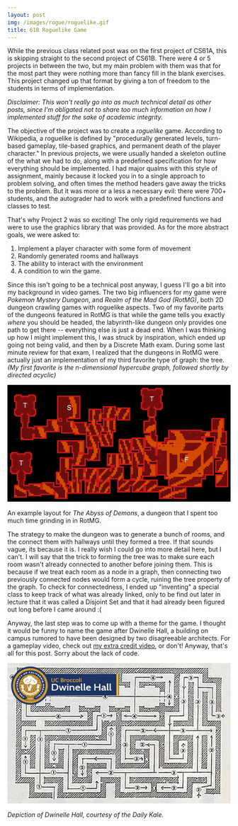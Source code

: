 ```yaml
---
layout: post
img: /images/rogue/roguelike.gif
title: 61B Roguelike Game
---
```


While the previous class related post was on the first project of CS61A, this is skipping straight to the second project of CS61B. There were 4 or 5 projects in between the two, but my main problem with them was that for the most part they were nothing more than fancy fill in the blank exercises. This project changed up that format by giving a ton of freedom to the students in terms of implementation.

*Disclaimer: This won't really go into as much technical detail as other posts, since I'm obligated not to share too much information on how I implemented stuff for the sake of academic integrity.*

The objective of the project was to create a *roguelike* game. According to Wikipedia, a roguelike is defined by "procedurally generated levels, turn-based gameplay, tile-based graphics, and permanent death of the player character." In previous projects, we were usually handed a skeleton outline of the what we had to do, along with a predefined specification for how everything should be implemented. I had major qualms with this style of assignment, mainly because it locked you in to a single approach to problem solving, and often times the method headers gave away the tricks to the problem. But it was more or a less a necessary evil: there were 700+ students, and the autograder had to work with a predefined functions and classes to test.

That's why Project 2 was so exciting! The only rigid requirements we had were to use the graphics library that was provided. As for the more abstract goals, we were asked to:
1. Implement a player character with some form of movement
2. Randomly generated rooms and hallways
3. The ability to interact with the environment
4. A condition to win the game.

Since this isn't going to be a technical post anyway, I guess I'll go a bit into my background in video games. The two big influencers for my game were *Pokemon Mystery Dungeon*, and *Realm of the Mad God (RotMG)*, both 2D dungeon crawling games with roguelike aspects. Two of my favorite parts of the dungeons featured in RotMG is that while the game tells you exactly *where* you should be headed, the labyrinth-like dungeon only provides one path to get there -- everything else is just a dead end. When I was thinking up how I might implement this, I was struck by inspiration, which ended up going not being valid, and then by a Discrete Math exam. During some last minute review for that exam, I realized that the dungeons in RotMG were actually just an implementation of my third favorite type of graph: the tree. *(My first favorite is the n-dimensional hypercube graph, followed shortly by directed acyclic)*

![](/images/rogue/rotmg_abyss.png)

An example layout for *The Abyss of Demons*, a dungeon that I spent too much time grinding in in RotMG.

The strategy to make the dungeon was to generate a bunch of rooms, and the connect them with hallways until they formed a tree. If that sounds vague, its because it is. I really wish I could go into more detail here, but I can't. I will say that the trick to forming the tree was to make sure each room wasn't already connected to another before joining them. This is because if we treat each room as a node in a graph, then connecting two previously connected nodes would form a cycle, ruining the tree property of the graph. To check for connectedness, I ended up "inventing" a special class to keep track of what was already linked, only to be find out later in lecture that it was called a Disjoint Set and that it had already been figured out long before I came around :(

Anyway, the last step was to come up with a theme for the game. I thought it would be funny to name the game after Dwinelle Hall, a building on campus rumored to have been designed by two disagreeable architects. For a gameplay video, check out [my extra credit video](https://www.youtube.com/watch?v=HFTrWrPsLMQ), or don't! Anyway, that's all for this post. Sorry about the lack of code.

![](/images/rogue/dwinelle.jpg)

*Depiction of Dwinelle Hall, courtesy of the Daily Kale.*
